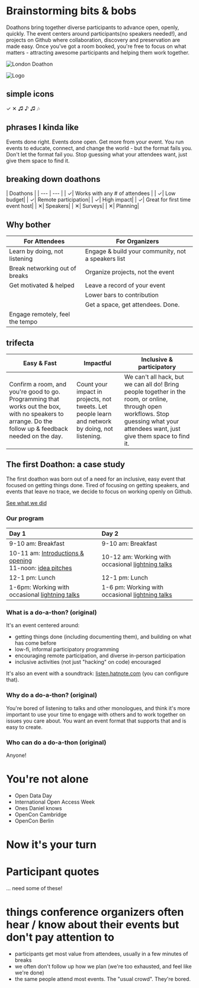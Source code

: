 <!-- Note: This page is intended to describe doathons & sell the idea. Selling to potential hosts here, rather than to attendees. CTA is to get people to look at the guide & host. -->

# Brainstorming bits & bobs

Doathons bring together diverse participants to advance open, openly, quickly. The event centers around participants(no speakers needed!), and projects on Github where collaboration, discovery and preservation are made easy. Once you've got a room booked, you're free to focus on what matters - attracting awesome participants and helping them work together.

![London Doathon](https://github.com/sparcopen/do-a-doathon/blob/master/assets/doathon_london.jpg?raw=true)

![Logo](https://github.com/sparcopen/do-a-doathon/blob/master/favicon.ico?raw=true)

## simple icons

&#10003;
&#10005;
&#9835;
&#9834;
&#9835;
&#127926;

## phrases I kinda like

Events done right.
Events done open.
Get more from your event.
You run events to educate, connect, and change the world - but the format fails you.
Don't let the format fail you.
Stop guessing what your attendees want, just give them space to find it.

## breaking down doathons

| Doathons |
| --- | --- |
| &#10003;| Works with any # of attendees |
| &#10003;| Low budget|
| &#10003;| Remote participation|
| &#10003;| High impact|
| &#10003;| Great for first time event host|
| &#10005;| Speakers|
| &#10005;| Surveys|
| &#10005;| Planning|

## Why bother

| For Attendees  | For Organizers  |
|---|---|
| Learn by doing, not listening  | Engage & build your community, not a speakers list  |
| Break networking out of breaks  | Organize projects, not the event |
| Get motivated & helped | Leave a record of your event |
| | Lower bars to contribution |
| | Get a space, get attendees. Done. |
| Engage remotely, feel the tempo |  |

## trifecta

| Easy & Fast | Impactful | Inclusive & participatory |
| --- | --- | --- |
| Confirm a room, and you're good to go. Programming that works out the box, with no speakers to arrange. Do the follow up & feedback needed on the day. | Count your impact in projects, not tweets. Let people learn and network by doing, not listening. | We can't all hack, but we can all do! Bring people together in the room, or online, through open workflows. Stop guessing what your attendees want, just give them space to find it. |

## The first Doathon: a case study

The first doathon was born out of a need for an inclusive, easy event that focused on getting things done. Tired of focusing on getting speakers, and events that leave no trace, we decide to focus on working openly on Github.

[See what we did](https://github.com/sparcopen/Open-Research-doathon/issues)

### Our program

Day 1 | Day 2 |
| :--- | :--- |
| 9-10 am: Breakfast | 9-10 am: Breakfast |
| 10-11 am: [Introductions & opening](https://github.com/sparcopen/open-research-doathon/issues/19) <br> 11-noon: [idea pitches](https://github.com/sparcopen/Open-Research-doathon/issues?utf8=%E2%9C%93&q=is%3Aissue%20is%3Aopen%20label%3Alightning-talks%20label%3Aidea) | 10-12 am: Working with occasional [lightning talks](https://github.com/sparcopen/open-research-doathon/labels/lightning-talks) |
| 12-1 pm: Lunch | 12-1 pm: Lunch |
| 1-6pm: Working with occasional [lightning talks](https://github.com/sparcopen/open-research-doathon/labels/lightning-talks)| 1-6 pm: Working with occasional [lightning talks](https://github.com/sparcopen/open-research-doathon/labels/lightning-talks)

### What is a do-a-thon? (original)

It's an event centered around:
* getting things done (including documenting them), and building on what has come before
* low-fi, informal participatory programming
* encouraging remote participation, and diverse in-person participation
* inclusive activities (not just "hacking" on code) encouraged

It's also an event with a soundtrack: [listen.hatnote.com](http://listen.hatnote.com/#en,fa,ar,sa,es,de,ru,jp,zh,ko) (you can configure that).

### Why do a do-a-thon? (original)

You're bored of listening to talks and other monologues, and think it's more important to use your time to engage with others and to work together on issues you care about. You want an event format that supports that and is easy to create.

### Who can do a do-a-thon (original)

Anyone!

# You're not alone

* Open Data Day
* International Open Access Week
* Ones Daniel knows
* OpenCon Cambridge
* OpenCon Berlin
<!-- * [Add your event](link to a guide explaining how) -->

# Now it's your turn

# Participant quotes

... need some of these!

# things conference organizers often hear / know about their events but don't pay attention to

* participants get most value from attendees, usually in a few minutes of breaks
* we often don't follow up how we plan (we're too exhausted, and feel like we're done)
* the same people attend most events. The "usual crowd". They're bored. 

